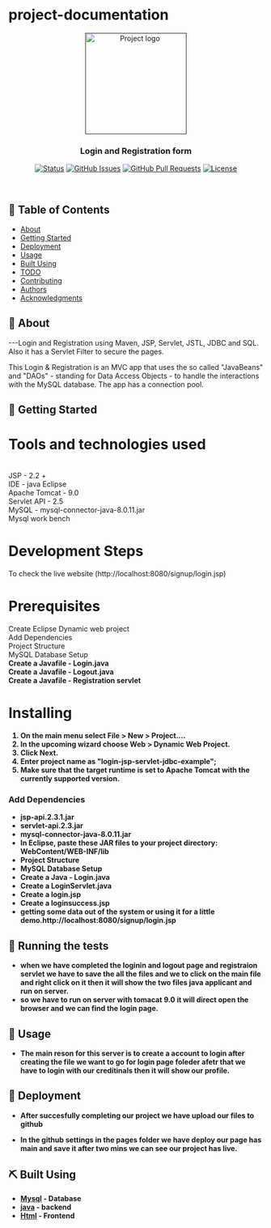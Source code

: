 
# project-documentation

<p align="center">
  <a href="" rel="noopener">
 <img width=200px height=200px src="https://i.imgur.com/6wj0hh6.jpg" alt="Project logo"></a>
</p>

<h3 align="center">Login and Registration form</h3>

<div align="center">

  [![Status](https://img.shields.io/badge/status-active-success.svg)]() 
  [![GitHub Issues](https://img.shields.io/github/issues/kylelobo/The-Documentation-Compendium.svg)](https://github.com/kylelobo/The-Documentation-Compendium/issues)
  [![GitHub Pull Requests](https://img.shields.io/github/issues-pr/kylelobo/The-Documentation-Compendium.svg)](https://github.com/kylelobo/The-Documentation-Compendium/pulls)
  [![License](https://img.shields.io/badge/license-MIT-blue.svg)](/LICENSE)

</div>
<p align="center">

<br> 

## 📝 Table of Contents
- [About](#about)
- [Getting Started](#getting_started)
- [Deployment](#deployment)
- [Usage](#usage)
- [Built Using](#built_using)
- [TODO](../TODO.md)
- [Contributing](../CONTRIBUTING.md)
- [Authors](#authors)
- [Acknowledgments](#acknowledgement)

## 🧐 About <a name = "about"></a>
---Login and Registration using Maven, JSP, Servlet, JSTL, JDBC and SQL. Also it has a Servlet Filter to secure the pages.

This Login & Registration is an MVC app that uses the so called "JavaBeans" and "DAOs" - standing for Data Access Objects - to handle the interactions with the MySQL database. The app has a connection pool.
## 🏁 Getting Started <a name = "getting_started"></a>
# Tools and technologies used
<br>JSP - 2.2 +
<br>IDE - java Eclipse
<br>Apache Tomcat - 9.0
<br>Servlet API - 2.5
<br>MySQL - mysql-connector-java-8.0.11.jar
<br>Mysql work bench<br>

# Development Steps
 To check the live website (http://localhost:8080/signup/login.jsp)

# Prerequisites
Create Eclipse Dynamic web project
<br>Add Dependencies<br>
Project Structure<br>
MySQL Database Setup<br>
<b>Create a Javafile - Login.java<br>
<b>Create a Javafile - Logout.java<br>
<b>Create a Javafile - Registration servlet<br>

# Installing
1. On the main menu select File > New > Project....
2. In the upcoming wizard choose Web > Dynamic Web Project.
3. Click Next.
4. Enter project name as "login-jsp-servlet-jdbc-example";
5. Make sure that the target runtime is set to Apache Tomcat with the currently supported version. 

### Add Dependencies
- jsp-api.2.3.1.jar
- servlet-api.2.3.jar
- mysql-connector-java-8.0.11.jar
- In Eclipse, paste these JAR files to your project directory: WebContent/WEB-INF/lib
- Project Structure
- MySQL Database Setup
- Create a Java - Login.java
- Create a LoginServlet.java
- Create a login.jsp
- Create a loginsuccess.jsp
- getting some data out of the system or using it for a little demo.http://localhost:8080/signup/login.jsp

## 🔧 Running the tests <a name = "tests"></a>
 * when we have completed the loginin and logout page and registraion servlet we have to save the all the files and we to click on the main file and right click on it then it will show the two files java applicant and run on server.
 * so we have to run on server with tomacat 9.0 it will direct open the browser and we can find the login page.

 ## 🎈 Usage <a name="usage"></a>
 * The main reson for this server is to create a account to login after creating the file we want to go for login page foleder afetr that we have to login with our creditinals then it will show our profile.
 ## 🚀 Deployment <a name = "deployment"></a>
 * After succesfully completing our project we have upload our files to github 
 - In the github settings in the pages folder we have deploy our page has main and save it after two mins we can see our project has live.

 ## ⛏️ Built Using <a name = "built_using"></a>
 - [Mysql](https://www.Mysql.com/) - Database
 - [java](https://www.java.com/) - backend
 - [Html](https://www.Html.com/) - Frontend